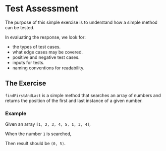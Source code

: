 # Test Assessment

The purpose of this simple exercise is to understand how a simple method can be tested.

In evaluating the response, we look for:
- the types of test cases.
- what edge cases may be covered.
- positive and negative test cases.
- inputs for tests.
- naming conventions for readability.

## The Exercise

`findFirstAndLast` is a simple method that searches an array of numbers and returns the position of the first and last instance of a given number.

### Example 

Given an array ``[1, 2, 3, 4, 5, 1, 3, 4]``,

When the number `1` is searched,

Then result should be `(0, 5)`.
